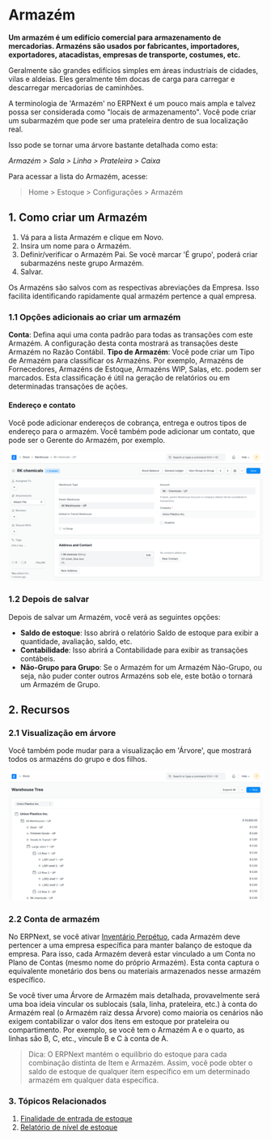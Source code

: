 # Armazém



**Um armazém é um edifício comercial para armazenamento de mercadorias. Armazéns são usados
por fabricantes, importadores, exportadores, atacadistas, empresas de transporte,
costumes, etc.**


Geralmente são grandes edifícios simples em áreas industriais de
cidades, vilas e aldeias. Eles geralmente têm docas de carga para carregar e descarregar
mercadorias de caminhões.


A terminologia de 'Armazém' no ERPNext é um pouco mais ampla e talvez possa ser considerada como "locais de armazenamento". Você pode criar um subarmazém que pode ser uma prateleira dentro de sua localização real.


Isso pode se tornar uma árvore bastante detalhada como esta:


*Armazém > Sala > Linha > Prateleira > Caixa*


Para acessar a lista do Armazém, acesse:
> Home > Estoque > Configurações > Armazém


## 1. Como criar um Armazém


1. Vá para a lista Armazém e clique em Novo.
2. Insira um nome para o Armazém.
3. Definir/verificar o Armazém Pai. Se você marcar 'É grupo', poderá criar subarmazéns neste grupo Armazém.
4. Salvar.


Os Armazéns são salvos com as respectivas abreviações da Empresa. Isso facilita
identificando rapidamente qual armazém pertence a qual empresa.


### 1.1 Opções adicionais ao criar um armazém


**Conta**: Defina aqui uma conta padrão para todas as transações com este Armazém. A configuração desta conta mostrará as transações deste Armazém no Razão Contábil.
**Tipo de Armazém**: Você pode criar um Tipo de Armazém para classificar os Armazéns. Por exemplo, Armazéns de Fornecedores, Armazéns de Estoque, Armazéns WIP, Salas, etc. podem ser marcados. Esta classificação é útil na geração de relatórios ou em determinadas transações de ações.


#### Endereço e contato


Você pode adicionar endereços de cobrança, entrega e outros tipos de endereço para o armazém. Você também pode adicionar um contato, que pode ser o Gerente do Armazém, por exemplo.


![Warehouse](/files/warehouse.png)


### 1.2 Depois de salvar


Depois de salvar um Armazém, você verá as seguintes opções:


* **Saldo de estoque**: Isso abrirá o relatório Saldo de estoque para exibir a quantidade, avaliação, saldo, etc.
* **Contabilidade**: Isso abrirá a Contabilidade para exibir as transações contábeis.
* **Não-Grupo para Grupo**: Se o Armazém for um Armazém Não-Grupo, ou seja, não puder conter outros Armazéns sob ele, este botão o tornará um Armazém de Grupo.


## 2. Recursos


### 2.1 Visualização em árvore


Você também pode mudar para a visualização em 'Árvore', que mostrará todos os armazéns do grupo e dos filhos.


![Warehouse](/files/warehouse-tree.png)


### 2.2 Conta de armazém


No ERPNext, se você ativar [Inventário Perpétuo](/docs/pt/stock/perpetual-inventory), cada Armazém deve pertencer a uma empresa específica para manter
balanço de estoque da empresa. Para isso, cada Armazém deverá estar vinculado a um
Conta no Plano de Contas (mesmo nome do próprio Armazém). Esta conta captura o equivalente monetário dos bens ou materiais armazenados nesse armazém específico.


Se você tiver uma Árvore de Armazém mais detalhada, provavelmente será uma boa ideia vincular os sublocais (sala, linha, prateleira, etc.) à conta do Armazém real (o Armazém raiz dessa Árvore) como maioria
os cenários não exigem contabilizar o valor dos itens em estoque por prateleira ou compartimento. Por exemplo, se você tem o Armazém A e o quarto, as linhas são B, C, etc., vincule B e C à conta de A.


> Dica: O ERPNext mantém o equilíbrio do estoque para cada combinação distinta
de Item e Armazém. Assim, você pode obter o saldo de estoque de qualquer item específico em um determinado armazém em qualquer data específica.


### 3. Tópicos Relacionados


1. [Finalidade de entrada de estoque](/docs/pt/stock/articles/stock-entry-purpose)
2. [Relatório de nível de estoque](/docs/pt/stock/stock-level-report)



